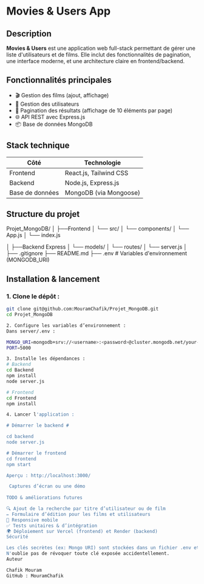 # Movies & Users App

## Description

**Movies & Users** est une application web full-stack permettant de gérer une liste d'utilisateurs et de films. Elle inclut des fonctionnalités de pagination, une interface moderne, et une architecture claire en frontend/backend.

## Fonctionnalités principales

- 🎬 Gestion des films (ajout, affichage)
- 👤 Gestion des utilisateurs
- 📄 Pagination des résultats (affichage de 10 éléments par page)
- 🌐 API REST avec Express.js
- 📦 Base de données MongoDB

## Stack technique

| Côté             | Technologie                    |
|------------------|-------------------------------|
| Frontend         | React.js, Tailwind CSS         |
| Backend          | Node.js, Express.js            |
| Base de données  | MongoDB (via Mongoose)         |

## Structure du projet

Projet_MongoDB/
│
├──Frontend
│ └── src/
│     └── components/
│ └── App.js
│ └── index.js

│
├──Backend Express
│ └── models/
│ └── routes/
│ └── server.js
│
├── .gitignore
├── README.md
├── .env # Variables d'environnement (MONGODB_URI)



## Installation & lancement

### 1. Clone le dépôt :

```bash
git clone git@github.com:MouramChafik/Projet_MongoDB.git
cd Projet_MongoDB

2. Configure les variables d’environnement :
Dans server/.env :

MONGO_URI=mongodb+srv://<username>:<password>@cluster.mongodb.net/your-db
PORT=5000

3. Installe les dépendances :
# Backend
cd Backend
npm install
node server.js

# Frontend
cd Frontend
npm install

4. Lancer l'application :

# Démarrer le backend #

cd backend
node server.js

# Démarrer le frontend
cd frontend
npm start

Aperçu : http://localhost:3000/ 

 Captures d’écran ou une démo 
 
TODO & améliorations futures

🔍 Ajout de la recherche par titre d’utilisateur ou de film
✏️ Formulaire d’édition pour les films et utilisateurs
📱 Responsive mobile
✅ Tests unitaires & d’intégration
🌍 Déploiement sur Vercel (frontend) et Render (backend)
Sécurité

Les clés secrètes (ex: Mongo URI) sont stockées dans un fichier .env et exclues de Git avec .gitignore.
N'oublie pas de révoquer toute clé exposée accidentellement.
Auteur

Chafik Mouram
GitHub : MouramChafik

